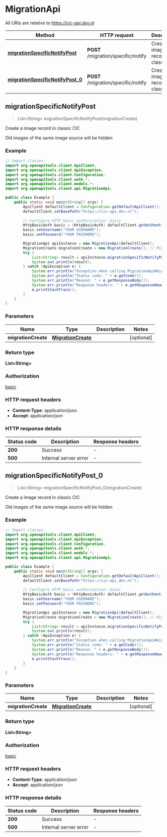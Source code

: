 # MigrationApi

All URIs are relative to *https://cic-api.dev.nl*

| Method | HTTP request | Description |
|------------- | ------------- | -------------|
| [**migrationSpecificNotifyPost**](MigrationApi.md#migrationSpecificNotifyPost) | **POST** /migration/specific/notify | Create a image record in classic CIC |
| [**migrationSpecificNotifyPost_0**](MigrationApi.md#migrationSpecificNotifyPost_0) | **POST** /migration/specific/notify | Create a image record in classic CIC |



## migrationSpecificNotifyPost

> List&lt;String&gt; migrationSpecificNotifyPost(migrationCreate)

Create a image record in classic CIC

Old images of the same image source will be hidden

### Example

```java
// Import classes:
import org.openapitools.client.ApiClient;
import org.openapitools.client.ApiException;
import org.openapitools.client.Configuration;
import org.openapitools.client.auth.*;
import org.openapitools.client.models.*;
import org.openapitools.client.api.MigrationApi;

public class Example {
    public static void main(String[] args) {
        ApiClient defaultClient = Configuration.getDefaultApiClient();
        defaultClient.setBasePath("https://cic-api.dev.nl");
        
        // Configure HTTP basic authorization: basic
        HttpBasicAuth basic = (HttpBasicAuth) defaultClient.getAuthentication("basic");
        basic.setUsername("YOUR USERNAME");
        basic.setPassword("YOUR PASSWORD");

        MigrationApi apiInstance = new MigrationApi(defaultClient);
        MigrationCreate migrationCreate = new MigrationCreate(); // MigrationCreate | 
        try {
            List<String> result = apiInstance.migrationSpecificNotifyPost(migrationCreate);
            System.out.println(result);
        } catch (ApiException e) {
            System.err.println("Exception when calling MigrationApi#migrationSpecificNotifyPost");
            System.err.println("Status code: " + e.getCode());
            System.err.println("Reason: " + e.getResponseBody());
            System.err.println("Response headers: " + e.getResponseHeaders());
            e.printStackTrace();
        }
    }
}
```

### Parameters


| Name | Type | Description  | Notes |
|------------- | ------------- | ------------- | -------------|
| **migrationCreate** | [**MigrationCreate**](MigrationCreate.md)|  | [optional] |

### Return type

**List&lt;String&gt;**

### Authorization

[basic](../README.md#basic)

### HTTP request headers

- **Content-Type**: application/json
- **Accept**: application/json


### HTTP response details
| Status code | Description | Response headers |
|-------------|-------------|------------------|
| **200** | Success |  -  |
| **500** | Internal server error |  -  |


## migrationSpecificNotifyPost_0

> List&lt;String&gt; migrationSpecificNotifyPost_0(migrationCreate)

Create a image record in classic CIC

Old images of the same image source will be hidden

### Example

```java
// Import classes:
import org.openapitools.client.ApiClient;
import org.openapitools.client.ApiException;
import org.openapitools.client.Configuration;
import org.openapitools.client.auth.*;
import org.openapitools.client.models.*;
import org.openapitools.client.api.MigrationApi;

public class Example {
    public static void main(String[] args) {
        ApiClient defaultClient = Configuration.getDefaultApiClient();
        defaultClient.setBasePath("https://cic-api.dev.nl");
        
        // Configure HTTP basic authorization: basic
        HttpBasicAuth basic = (HttpBasicAuth) defaultClient.getAuthentication("basic");
        basic.setUsername("YOUR USERNAME");
        basic.setPassword("YOUR PASSWORD");

        MigrationApi apiInstance = new MigrationApi(defaultClient);
        MigrationCreate migrationCreate = new MigrationCreate(); // MigrationCreate | 
        try {
            List<String> result = apiInstance.migrationSpecificNotifyPost_0(migrationCreate);
            System.out.println(result);
        } catch (ApiException e) {
            System.err.println("Exception when calling MigrationApi#migrationSpecificNotifyPost_0");
            System.err.println("Status code: " + e.getCode());
            System.err.println("Reason: " + e.getResponseBody());
            System.err.println("Response headers: " + e.getResponseHeaders());
            e.printStackTrace();
        }
    }
}
```

### Parameters


| Name | Type | Description  | Notes |
|------------- | ------------- | ------------- | -------------|
| **migrationCreate** | [**MigrationCreate**](MigrationCreate.md)|  | [optional] |

### Return type

**List&lt;String&gt;**

### Authorization

[basic](../README.md#basic)

### HTTP request headers

- **Content-Type**: application/json
- **Accept**: application/json


### HTTP response details
| Status code | Description | Response headers |
|-------------|-------------|------------------|
| **200** | Success |  -  |
| **500** | Internal server error |  -  |

